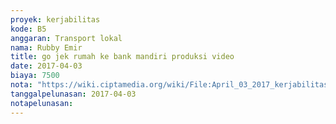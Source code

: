 ```yaml
---
proyek: kerjabilitas
kode: B5
anggaran: Transport lokal
nama: Rubby Emir
title: go jek rumah ke bank mandiri produksi video
date: 2017-04-03
biaya: 7500
nota: "https://wiki.ciptamedia.org/wiki/File:April_03_2017_kerjabilitas_B5_gojek_rumah_BankMandiri_rubby.jpg"
tanggalpelunasan: 2017-04-03
notapelunasan:
---
```

